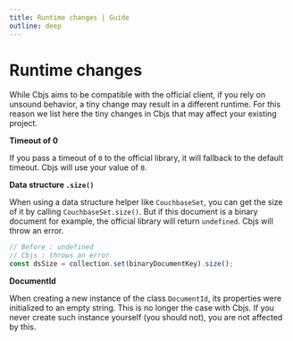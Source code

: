 ```yaml
---
title: Runtime changes | Guide
outline: deep
---
```


# Runtime changes

While Cbjs aims to be compatible with the official client, if you rely on unsound behavior, a tiny change may result in a different runtime.
For this reason we list here the tiny changes in Cbjs that may affect your existing project.

**Timeout of 0**

If you pass a timeout of `0` to the official library, it will fallback to the default timeout. Cbjs will use your value of `0`.

**Data structure `.size()`**

When using a data structure helper like `CouchbaseSet`, you can get the size of it by calling `CouchbaseSet.size()`. But if this document is a binary document for example, the official library will return `undefined`.
Cbjs will throw an error.

```ts
// Before : undefined
// Cbjs : throws an error
const dsSize = collection.set(binaryDocumentKey).size();
```

**DocumentId**

When creating a new instance of the class `DocumentId`, its properties were initialized to an empty string. This is no longer the case with Cbjs.
If you never create such instance yourself (you should not), you are not affected by this.